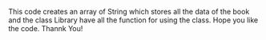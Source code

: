 This code creates an array of String which stores all the data of the book and the class Library have all the function for using the class.
Hope you like the code.
Thannk You!
